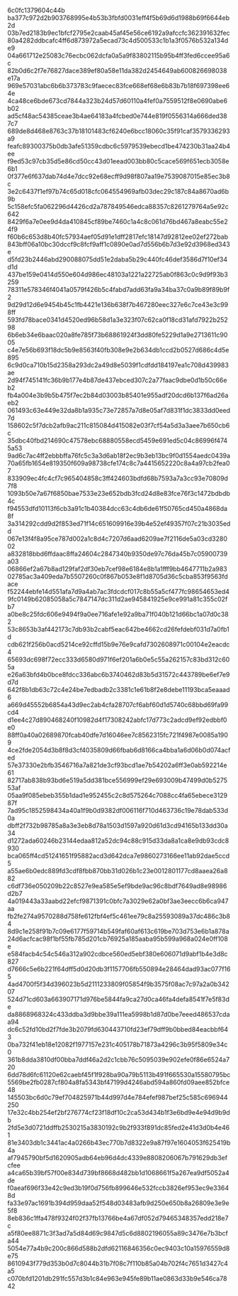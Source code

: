 6c0fc1379604c44b
ba377c972d2b903768995e4b53b3fbfd0031eff4f5b69d6d1988b69f6644eb2d
03b7ed2183b9ec1bfcf2795e2caab45af45e56ce6192a9afccfc362391632fec
80a4282ddbcafc4ff6d873972a5ecad73c4d500533c1b1a3f0576b532a134de9
04a661712e25083c76ecbc062dcfa0a5a9f83802115b95b4ff3fed6ccee95a6c
82b0d6c2f7e76827dace389ef80a58e11da382d2454649ab600826698038e17a
969e57031abc6b6b373783c9faecec83fce668ef68e6b83b7b18f697398ee64e
4ca48ce6bde673cd7844a323b24d57d60110a4fef0a7559512f8e0690abe6b02
ad5cf48ac54385ceae3b4ae64183a4fcbed0e744e819f0556314a666ded387c7
689de8d468e8763c37b18101483cf6240e6bcc18060c35f91caf3579336293a9
feafc89300375b0db3afe51359cdbc6c5979539ebecd1be474230b31aa24b4ee
f9ed53c97cb35d5e86cd50cc43d01eead003bb80c5cace569f651ecb3058e6b1
0f377e6f637dab74d4e7dcc92e68ecff9d98f807aa19e7539087015e85ec3b8c
3e2c6437f1ef97b74c65d018cfc064554969afb03dec29c187c84a8670ad6b9b
5c158efc5fa062296d4426cd2a787849546edca88357c8261279764a5e92c642
8429f6a7e0ee9d4da410845cf89be7460c1a4c8c061d76bd467a8eabc55e24f9
f60b6c653d8b40fc57934aef05d91e1dff2817efc18147d92812ee02ef272bab
843bff06a10bc30dccf9c8fcf9aff1c0890e0ad7d556b6b7d3e92d3968ed343e
d5fd23b2446abd290088075dd51e2daba5b29c440fc46def3586d7f10ef34d1d
437be159e0414d550e604d986ec48103a1221a22725ab0f863c0c9d9f93b3259
78311e578346f4041a0579f426b5c4fabd7add63fa9a34ba37c0a9b89f89b9f2
9d29d12d6e9454b45c1fb4421e136b638f7b467280eec327e6c7ce43e3c998ff
593fd78bace0341d4520ed96b58d1a3e323f07c62ca0f18cd31afd7922b25298
6b6eb34e6baac020a8fe785f73b68861924f3dd80fe5229d1a9e2713611c9005
c4e7e56b693f18dc5b9e8563f40fb308e9e2b634db1ccd2b0527d686c4d5e895
6c9d0ca710b15d2358a293dc2a49d8e5039f1cdfdd184197ea1c708d439983ae
2d94f745141fc36b9b177e4b87de437ebced307c2a77faac9dbe0d1b50c66eb2
fb4a004e3b9b5b475f7ec2b84d03003b85401e955adf20dcd6b137f6ad26aeb2
061493c63e449e32da8b1a935c73e72857a7d8e05af7d831f1dc3833dd0eed7d
158602c5f7dcb2afb9ac211c815084d415082e03f7cf54a5d3a3aee7b650cb6c
35dbc40fbd214690c47578ebc68880558ecd5459e691ed5c04c86996f4745a53
9ad6c7ac4ff2ebbbffa76fc5c3a3d6ab18f2ec9b3eb13bc9f0d1554aedc0439a
70a65fb1654e819350f609a98738cfe174c8c7a4415652220c8a4a97cb2fea07
833909ec4fc4cf7c965404858c3ff424603bdfd68b7593a7a3cc93e70809d7f8
1093b50e7a67f6850bae7533e23e652bdb3fcd24d8e83fce76f3c1472bdbdb4c
f94553dfd10113f6cb3a91c1b40384dcc63c4db6de61f50765cd450a4868da8f
3a314292cdd9d2f853ed71f14c651609916e39b4e52ef49357f07c21b3035edd
067e13f4f8a95ce787d002a1c8d4c7207d6aad6209ae7f2116de5a03cd328002
a832818bbd6ffdaac8ffa24604c2847340b9350de97c76da45b7c05900739a03
06866ef2a67b8ad129faf2df30eb7cef98e6184e8b1a1fff9bb4647711b2a983
02785ac3a409eda7b5507260c0f867b053e8f1d8705d36c5cba853f9563fdace
f52244ebfe14d551afa7d9a4ab7ac3fdcdcf017c8b55a5cf477fc98654653ed4
9fc0149b62085058a5c7847147dc311d2ae945841925e9ce991a81c355c02fb7
a0be8c25fdc606e9494f9a0ee716afe1e92a9ba71f040b121d66bc1a07d0c382
53c8653b3af442173c7db93b2cabf5eac642be4662cd26fefdebf031d7a0fb1d
cdb621f256b0acd5214ce92cffd15b9e76e9cafd7302608971c00104e2eacdc4
65693dc698f72ecc333d6580d971f6ef201a6b0e5c55a262157c83bd312c605a
e26a63bfd4b0bce8fdcc336abc6b3740462d83b5d31572c443789be6ef7e9d7d
642f8b1db63c72c4e24be7edbadb2c3381c1e61b8f2e8debe11193bca5eaaad6
a669d45552b6854a43d9ec2ab4cfa28707cf6abf60d1d5740c68bbd69fa99cd4
d1ee4c27d890468240f10982d4f17308242abfc17d773c2adcd9ef92edbbf0e0
88ff0a40a02689870fcab40dfe7d16046ee7c8562315fc721f4987e0085a1909
4ce2fde2054d3b8f8d3cf4035809d66fbab6d8166ca4bba1a6d06b0d074acfed
57e37330e2bfb3546716a7a821de3cf93bcd1ae7b54202a6ff3e0ab592214e61
82717ab838b93bd6e519a5dd381bce556999ef29e693009b47499d0b527553af
05aa9f085ebeb355b1dad1e952455c2c8d575264c7088cc4fa65ebece312987f
7ad95c1852598434a40a1f9b0d9382df006116f710d463736c19e78dab533d0a
dbff2f732b98785a8a3e3eb8d78a1503d1597a920d61d3cd94165b133dd30a34
d1272ada60246b23144edaa812a52dc94c88c915d33da8a1ca8e9db93cdc8930
bca065ff4cd51241651f95882acd3d642dca7e9860273166ee11ab92dae5ccd5
a55ae6b0edc889fd3cdf8fbb870bb31d026b1c23e0012801177cd8aaea26a882
c6df736e050209b22c8527e9ea585e5ef9bde9ac96c8bdf7649ad8e98986d2b7
4a019443a33aabd22efcf9871391c0bfc7a3029e62a0bf3ae3eecc6b6ca947aa
fb2fe274a9570288d758fe612fbf4ef5c461ee79c8a25593089a37dc486c3b84
8d9c1e258f91b7c09e6177f59714b549faf60af613c619be703d753e6b1a878a
24d6acfcac98f1bf55fb785d201cb76925a185aaba95b599a968a024e0ff108e
e584facb4c54c546a312a902cdbce560ed5ebf380e606071d9abf1b4e3d8c827
d7666c5e6b221f64dff5d0d20db3f1157706fb550894e28464dad93ac077f165
4ad4700f5f34d396023b5d2111233809f05854f9b3575f08ac7c97a2a0b34207
524d71cd603a663907171d976be5844fa9ca27d0ca46fa4defa8541f7e5f83de
da8868968324c433ddba3d9bbe39a111ea5998b1d87d0be7eeed486537cdaa94
dc6c52fd10bd2f7fde3b2079fd630443710fd23ef79dff9b0bbed84eacbbf643
0ba732f41eb18e12082f1977157e231c405178b71873a4296c3b95f5809e34c0
361b8dda3810df00bba7ddf46a2d2c1cbb76c5095039e902efe0f86e6524a720
6dd78d6fc61120e62caebf45f1f928ba90a79b5113b491f665530a15580795bc
5569be2fb0287cf804a8fa5343bf47199d4246abd594a860fd09aee852bfce48
145503bc6d0c79ef704825971b44d997d4e784efef987bef25c585c696944250
17e32c4bb254ef2bf276774cf23f18df10c2ca53d434b1f3e6bd9e4e94d9b9db
2fd5e3d0721ddffb2530215a3830192c9b2f933f891dc85fed2e41d3d0b4e461
81e3403db1c3441ac4a0266b43ec770b7d8322e9a87f97e1604053f625419b4a
af7945790bf5d1620905adb64eb96d4dc4339e8808206067b791629db3efcfee
a4ca65b39bf57f00e834d739bf8668d482bb1d1068661f5a267ea9df5052a4de
f0aeaf696f33e42c9ed3b19f0d756fb899646e532fccb3826ef953ec9e33648d
fa33e97ac1691b394d959daa52f548d03483afb9d250e650b8a26809e3e9e5f8
8eb836c1ffa478f9324f02f37fb13766be4a67df052d79465348357edd218e7c
a5f80ee8871c3f3ad7a5d84d69c9847d5c6d8802196055a89c3476e7b3bcfa44
5054e77a4b9c200c866d588b2dfd62116846356c0ec9403c10a15976559d8e75
8610943f779d353b0d7c8044b31b7f08c7f110b85a04b702f4c7651d3427c4a5
c070bfd1201db291fc557d3b1c84e963e945fe89b11ae0863d33b9e546ca7842
